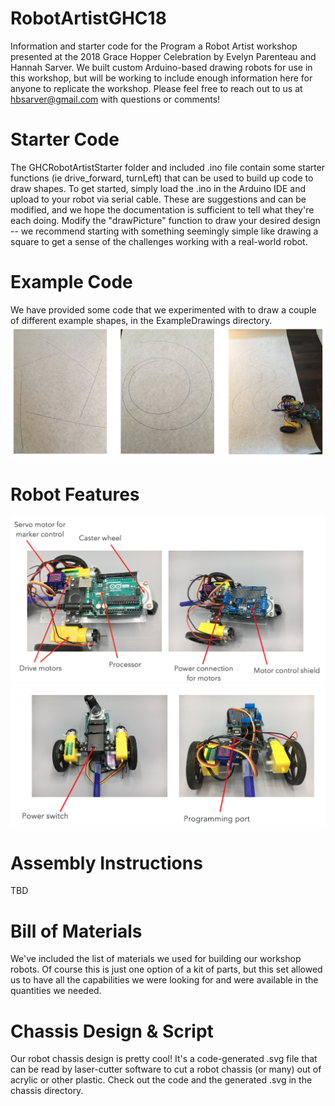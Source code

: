 # RobotArtistGHC18
Information and starter code for the Program a Robot Artist workshop presented at the 2018 Grace Hopper Celebration by Evelyn Parenteau and Hannah Sarver. We built custom Arduino-based drawing robots for use in this workshop, but will be working to include enough information here for anyone to replicate the workshop. Please feel free to reach out to us at hbsarver@gmail.com with questions or comments!

# Starter Code
The GHCRobotArtistStarter folder and included .ino file contain some starter functions (ie drive_forward, turnLeft) that can be used to build up code to draw shapes. To get started, simply load the .ino in the Arduino IDE and upload to your robot via serial cable. These are suggestions and can be modified, and we hope the documentation is sufficient to tell what they're each doing. Modify the "drawPicture" function to draw your desired design -- we recommend starting with something seemingly simple like drawing a square to get a sense of the challenges working with a real-world robot.

# Example Code
We have provided some code that we experimented with to draw a couple of different example shapes, in the ExampleDrawings directory.
![Sample Robot Drawing Images](https://github.com/Velociraptor/RobotArtistGHC18/blob/master/Images/ExampleDrawingsOutput.png)

# Robot Features
![Robot Architecture Features](https://github.com/Velociraptor/RobotArtistGHC18/blob/master/Images/RobotArchitecture.png)
![Robot Control Features](https://github.com/Velociraptor/RobotArtistGHC18/blob/master/Images/RobotControlFeatures.png)

# Assembly Instructions
TBD

# Bill of Materials
We've included the list of materials we used for building our workshop robots. Of course this is just one option of a kit of parts, but this set allowed us to have all the capabilities we were looking for and were available in the quantities we needed.

# Chassis Design & Script
Our robot chassis design is pretty cool! It's a code-generated .svg file that can be read by laser-cutter software to cut a robot chassis (or many) out of acrylic or other plastic. Check out the code and the generated .svg in the chassis directory.
